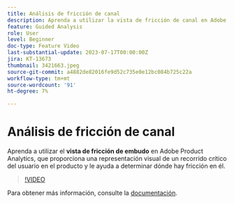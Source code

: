 ```yaml
---
title: Análisis de fricción de canal
description: Aprenda a utilizar la vista de fricción de canal en Adobe Product Analytics, que proporciona una representación visual de un recorrido de usuario crítico en el producto y le ayuda a determinar dónde hay fricción en él.
feature: Guided Analysis
role: User
level: Beginner
doc-type: Feature Video
last-substantial-update: 2023-07-17T00:00:00Z
jira: KT-13673
thumbnail: 3421663.jpeg
source-git-commit: a4882de82016fe9d52c735e0e12bc084b725c22a
workflow-type: tm+mt
source-wordcount: '91'
ht-degree: 7%

---
```



# Análisis de fricción de canal

Aprenda a utilizar el **vista de fricción de embudo** en Adobe Product Analytics, que proporciona una representación visual de un recorrido crítico del usuario en el producto y le ayuda a determinar dónde hay fricción en él.

>[!VIDEO](https://video.tv.adobe.com/v/3421663/?learn=on)

Para obtener más información, consulte la [documentación](https://experienceleague.adobe.com/docs/analytics-platform/using/guided-analysis/funnel/friction.html).
